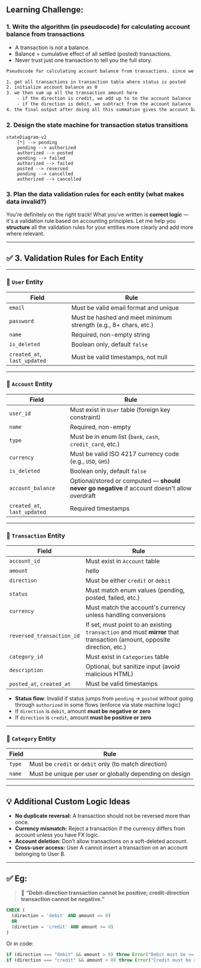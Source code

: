 ## Learning Challenge:

### 1. Write the algorithm (in pseudocode) for calculating account balance from transactions

- A transaction is not a balance.
- Balance = cumulative effect of all settled (posted) transactions.
- Never trust just one transaction to tell you the full story.

```txt
Pseudocode for calculating account balance from transactions. since we're using the ledger transaction.

1. get all transactions in transaction table where status is posted
2. initialize account balance as 0
3. we then sum up all the transaction amount here
    - if the direction is credit, we add up to to the account balance
    - if the direction is debit, we subtract from the account balance
4. the final output after doing all this summation gives the account balance
```

### 2. Design the state machine for transaction status transitions

```mermaid
stateDiagram-v2
    [*] --> pending
    pending --> authorized
    authorized --> posted
    pending --> failed
    authorized --> failed
    posted --> reversed
    pending --> cancelled
    authorized --> cancelled
```

### 3. Plan the data validation rules for each entity (what makes data invalid?)

You're definitely on the right track! What you've written is **correct logic** — it's a validation rule based on accounting principles. Let me help you **structure** all the validation rules for your entities more clearly and add more where relevant.

---

## ✅ 3. Validation Rules for Each Entity

---

### 🔹 `User` Entity

| Field                        | Rule                                                            |
| ---------------------------- | --------------------------------------------------------------- |
| `email`                      | Must be valid email format and unique                           |
| `password`                   | Must be hashed and meet minimum strength (e.g., 8+ chars, etc.) |
| `name`                       | Required, non-empty string                                      |
| `is_deleted`                 | Boolean only, default `false`                                   |
| `created_at`, `last_updated` | Must be valid timestamps, not null                              |

---

### 🔹 `Account` Entity

| Field                        | Rule                                                                                          |
| ---------------------------- | --------------------------------------------------------------------------------------------- |
| `user_id`                    | Must exist in `User` table (foreign key constraint)                                           |
| `name`                       | Required, non-empty                                                                           |
| `type`                       | Must be in enum list (`bank`, `cash`, `credit_card`, etc.)                                    |
| `currency`                   | Must be valid ISO 4217 currency code (e.g., `USD`, `GHS`)                                     |
| `is_deleted`                 | Boolean only, default `false`                                                                 |
| `account_balance`            | Optional/stored or computed — **should never go negative** if account doesn't allow overdraft |
| `created_at`, `last_updated` | Required timestamps                                                                           |

---

### 🔹 `Transaction` Entity

| Field                     | Rule                                                                                                                    |
| ------------------------- | ----------------------------------------------------------------------------------------------------------------------- |
| `account_id`              | Must exist in `Account` table                                                                                           |
| `amount`                  | hello                                                                                                                   |
| `direction`               | Must be either `credit` or `debit`                                                                                      |
| `status`                  | Must match enum values (pending, posted, failed, etc.)                                                                  |
| `currency`                | Must match the account's currency unless handling conversions                                                           |
| `reversed_transaction_id` | If set, must point to an existing `transaction` and must **mirror** that transaction (amount, opposite direction, etc.) |
| `category_id`             | Must exist in `Categories` table                                                                                        |
| `description`             | Optional, but sanitize input (avoid malicious HTML)                                                                     |
| `posted_at`, `created_at` | Must be valid timestamps                                                                                                |

- **Status flow**: Invalid if status jumps from `pending` → `posted` without going through `authorized` in some flows (enforce via state machine logic)
- If `direction` is `debit`, amount **must be negative or zero**
- If `direction` is `credit`, amount **must be positive or zero**

---

### 🔹 `Category` Entity

| Field  | Rule                                                    |
| ------ | ------------------------------------------------------- |
| `type` | Must be `credit` or `debit` only (to match direction)   |
| `name` | Must be unique per user or globally depending on design |

---

## 💡 Additional Custom Logic Ideas

- **No duplicate reversal:** A transaction should not be reversed more than once.
- **Currency mismatch:** Reject a transaction if the currency differs from account unless you have FX logic.
- **Account deletion:** Don’t allow transactions on a soft-deleted account.
- **Cross-user access:** User A cannot insert a transaction on an account belonging to User B.

---

## ✅ Eg:

> 💬 **“Debit-direction transaction cannot be positive; credit-direction transaction cannot be negative.”**

```sql
CHECK (
  (direction = 'debit' AND amount <= 0)
  OR
  (direction = 'credit' AND amount >= 0)
)
```

Or in code:

```ts
if (direction === "debit" && amount > 0) throw Error("Debit must be <= 0");
if (direction === "credit" && amount < 0) throw Error("Credit must be >= 0");
```
